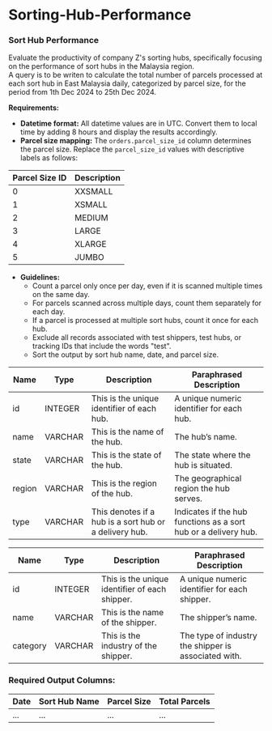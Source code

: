 # Sorting-Hub-Performance

### Sort Hub Performance

Evaluate the productivity of company Z's sorting hubs, specifically focusing on the performance of sort hubs in the Malaysia region.  
A query is to be writen to calculate the total number of parcels processed at each sort hub in East Malaysia daily, categorized by parcel size, for the period from 1th Dec 2024 to 25th Dec 2024.

**Requirements:** 
- **Datetime format:** All datetime values are in UTC. Convert them to local time by adding 8 hours and display the results accordingly.  
- **Parcel size mapping:** The `orders.parcel_size_id` column determines the parcel size. Replace the `parcel_size_id` values with descriptive labels as follows:

| Parcel Size ID | Description |
|----------------|-------------|
| 0              | XXSMALL     |
| 1              | XSMALL      |
| 2              | MEDIUM      |
| 3              | LARGE       |
| 4              | XLARGE      |
| 5              | JUMBO       |

- **Guidelines:**
  - Count a parcel only once per day, even if it is scanned multiple times on the same day.
  - For parcels scanned across multiple days, count them separately for each day.
  - If a parcel is processed at multiple sort hubs, count it once for each hub.
  - Exclude all records associated with test shippers, test hubs, or tracking IDs that include the words "test".
  - Sort the output by sort hub name, date, and parcel size.
 
| Name  | Type    | Description                                               | Paraphrased Description                                |
|-------|---------|-----------------------------------------------------------|--------------------------------------------------------|
| id    | INTEGER | This is the unique identifier of each hub.                | A unique numeric identifier for each hub.             |
| name  | VARCHAR | This is the name of the hub.                              | The hub’s name.                                       |
| state | VARCHAR | This is the state of the hub.                             | The state where the hub is situated.                  |
| region| VARCHAR | This is the region of the hub.                            | The geographical region the hub serves.               |
| type  | VARCHAR | This denotes if a hub is a sort hub or a delivery hub.    | Indicates if the hub functions as a sort hub or a delivery hub. |

| Name     | Type    | Description                                       | Paraphrased Description                      |
|----------|---------|---------------------------------------------------|----------------------------------------------|
| id       | INTEGER | This is the unique identifier of each shipper.    | A unique numeric identifier for each shipper.|
| name     | VARCHAR | This is the name of the shipper.                  | The shipper’s name.                          |
| category | VARCHAR | This is the industry of the shipper.              | The type of industry the shipper is associated with. |


### Required Output Columns:
| Date       | Sort Hub Name     | Parcel Size   | Total Parcels   |  
|------------|-------------------|---------------|-----------------|  
| ...        | ...               | ...           | ...             |  

